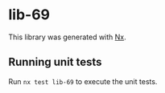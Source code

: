 # lib-69

This library was generated with [Nx](https://nx.dev).

## Running unit tests

Run `nx test lib-69` to execute the unit tests.
